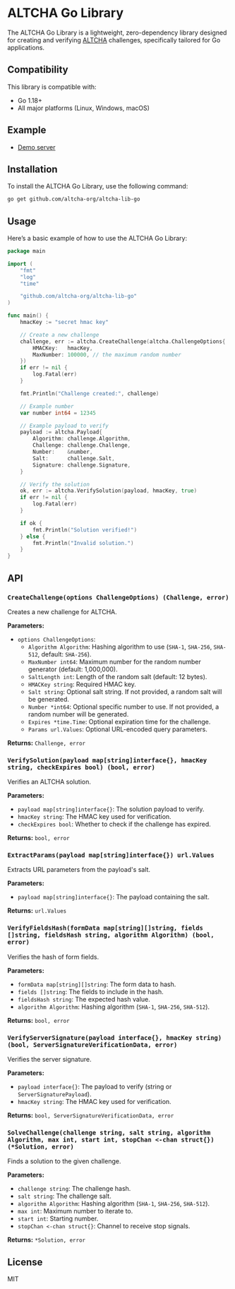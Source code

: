 # ALTCHA Go Library

The ALTCHA Go Library is a lightweight, zero-dependency library designed for creating and verifying [ALTCHA](https://altcha.org) challenges, specifically tailored for Go applications.

## Compatibility

This library is compatible with:

- Go 1.18+
- All major platforms (Linux, Windows, macOS)

## Example

- [Demo server](https://github.com/altcha-org/altcha-starter-go)

## Installation

To install the ALTCHA Go Library, use the following command:

```sh
go get github.com/altcha-org/altcha-lib-go
```

## Usage

Here’s a basic example of how to use the ALTCHA Go Library:

```go
package main

import (
    "fmt"
    "log"
    "time"

    "github.com/altcha-org/altcha-lib-go"
)

func main() {
    hmacKey := "secret hmac key"

    // Create a new challenge
    challenge, err := altcha.CreateChallenge(altcha.ChallengeOptions{
        HMACKey:   hmacKey,
        MaxNumber: 100000, // the maximum random number
    })
    if err != nil {
        log.Fatal(err)
    }

    fmt.Println("Challenge created:", challenge)

    // Example number
    var number int64 = 12345 

    // Example payload to verify
    payload := altcha.Payload{
        Algorithm: challenge.Algorithm,
        Challenge: challenge.Challenge,
        Number:    &number,
        Salt:      challenge.Salt,
        Signature: challenge.Signature,
    }

    // Verify the solution
    ok, err := altcha.VerifySolution(payload, hmacKey, true)
    if err != nil {
        log.Fatal(err)
    }

    if ok {
        fmt.Println("Solution verified!")
    } else {
        fmt.Println("Invalid solution.")
    }
}
```

## API

### `CreateChallenge(options ChallengeOptions) (Challenge, error)`

Creates a new challenge for ALTCHA.

**Parameters:**

- `options ChallengeOptions`:
  - `Algorithm Algorithm`: Hashing algorithm to use (`SHA-1`, `SHA-256`, `SHA-512`, default: `SHA-256`).
  - `MaxNumber int64`: Maximum number for the random number generator (default: 1,000,000).
  - `SaltLength int`: Length of the random salt (default: 12 bytes).
  - `HMACKey string`: Required HMAC key.
  - `Salt string`: Optional salt string. If not provided, a random salt will be generated.
  - `Number *int64`: Optional specific number to use. If not provided, a random number will be generated.
  - `Expires *time.Time`: Optional expiration time for the challenge.
  - `Params url.Values`: Optional URL-encoded query parameters.

**Returns:** `Challenge, error`

### `VerifySolution(payload map[string]interface{}, hmacKey string, checkExpires bool) (bool, error)`

Verifies an ALTCHA solution.

**Parameters:**

- `payload map[string]interface{}`: The solution payload to verify.
- `hmacKey string`: The HMAC key used for verification.
- `checkExpires bool`: Whether to check if the challenge has expired.

**Returns:** `bool, error`

### `ExtractParams(payload map[string]interface{}) url.Values`

Extracts URL parameters from the payload's salt.

**Parameters:**

- `payload map[string]interface{}`: The payload containing the salt.

**Returns:** `url.Values`

### `VerifyFieldsHash(formData map[string][]string, fields []string, fieldsHash string, algorithm Algorithm) (bool, error)`

Verifies the hash of form fields.

**Parameters:**

- `formData map[string][]string`: The form data to hash.
- `fields []string`: The fields to include in the hash.
- `fieldsHash string`: The expected hash value.
- `algorithm Algorithm`: Hashing algorithm (`SHA-1`, `SHA-256`, `SHA-512`).

**Returns:** `bool, error`

### `VerifyServerSignature(payload interface{}, hmacKey string) (bool, ServerSignatureVerificationData, error)`

Verifies the server signature.

**Parameters:**

- `payload interface{}`: The payload to verify (string or `ServerSignaturePayload`).
- `hmacKey string`: The HMAC key used for verification.

**Returns:** `bool, ServerSignatureVerificationData, error`

### `SolveChallenge(challenge string, salt string, algorithm Algorithm, max int, start int, stopChan <-chan struct{}) (*Solution, error)`

Finds a solution to the given challenge.

**Parameters:**

- `challenge string`: The challenge hash.
- `salt string`: The challenge salt.
- `algorithm Algorithm`: Hashing algorithm (`SHA-1`, `SHA-256`, `SHA-512`).
- `max int`: Maximum number to iterate to.
- `start int`: Starting number.
- `stopChan <-chan struct{}`: Channel to receive stop signals.

**Returns:** `*Solution, error`

## License

MIT
